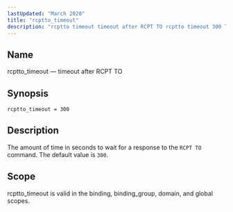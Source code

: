 ```yaml
---
lastUpdated: "March 2020"
title: "rcptto_timeout"
description: "rcptto timeout timeout after RCPT TO rcptto timeout 300 The amount of time in seconds to wait for a response to the RCPT TO command The default value is 300 rcptto timeout is valid in the binding binding group domain and global scopes..."
---
```


<a name="conf.ref.rcptto_timeout"></a> 
## Name

rcptto_timeout — timeout after RCPT TO

## Synopsis

`rcptto_timeout = 300`

<a name="idp25813408"></a> 
## Description

The amount of time in seconds to wait for a response to the `RCPT TO` command. The default value is `300`.

<a name="idp25816176"></a> 
## Scope

rcptto_timeout is valid in the binding, binding_group, domain, and global scopes.